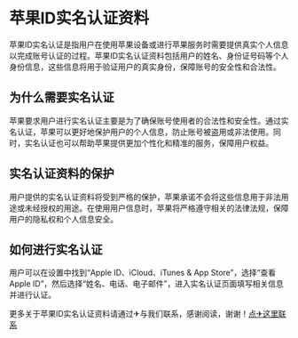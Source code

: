 # 苹果ID实名认证资料

苹果ID实名认证是指用户在使用苹果设备或进行苹果服务时需要提供真实个人信息以完成账号认证的过程。苹果ID实名认证资料包括用户的姓名、身份证号码等个人身份信息，这些信息将用于验证用户的真实身份，保障账号的安全性和合法性。

## 为什么需要实名认证

苹果要求用户进行实名认证主要是为了确保账号使用者的合法性和安全性。通过实名认证，苹果可以更好地保护用户的个人信息，防止账号被盗用或非法使用。同时，实名认证也可以帮助苹果提供更加个性化和精准的服务，保障用户权益。

## 实名认证资料的保护

用户提供的实名认证资料将受到严格的保护，苹果承诺不会将这些信息用于非法用途或未经授权的用途。在使用用户信息时，苹果将严格遵守相关的法律法规，保障用户的隐私权和个人信息安全。

## 如何进行实名认证

用户可以在设置中找到“Apple ID、iCloud、iTunes & App Store”，选择“查看 Apple ID”，然后选择“姓名、电话、电子邮件”，进入实名认证页面填写相关信息并进行认证。

更多关于苹果ID实名认证资料请通过✈与我们联系，感谢阅读，谢谢！[点✈这里联系](https://a.k02.cc)